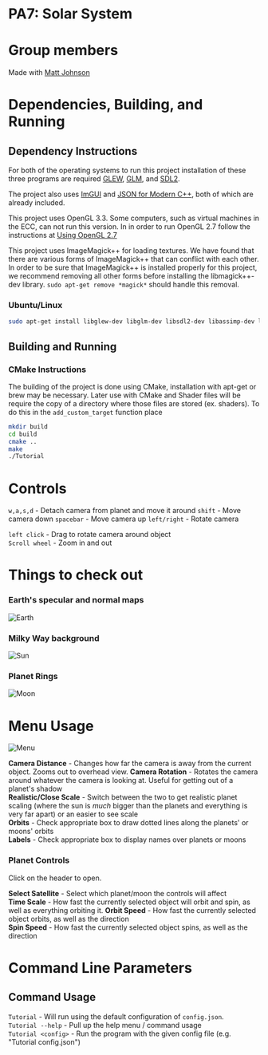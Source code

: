# PA7: Solar System 

# Group members
Made with [Matt Johnson](https://github.com/antilectual/cs480Johnson)

# Dependencies, Building, and Running

## Dependency Instructions
For both of the operating systems to run this project installation of these three programs are required [GLEW](http://glew.sourceforge.net/), [GLM](http://glm.g-truc.net/0.9.7/index.html), and [SDL2](https://wiki.libsdl.org/Tutorials).

The project also uses [ImGUI](https://github.com/ocornut/imgui) and [JSON for Modern C++](https://github.com/nlohmann/json), both of which are already included.

This project uses OpenGL 3.3. Some computers, such as virtual machines in the ECC, can not run this version. In in order to run OpenGL 2.7 follow the instructions at [Using OpenGL 2.7](https://github.com/HPC-Vis/computer-graphics/wiki/Using-OpenGL-2.7)   
   
This project uses ImageMagick++ for loading textures. We have found that there are various forms of ImageMagick++ that can conflict with each other. In order to be sure that ImageMagick++ is installed properly for this project, we recommend removing all other forms before installing the libmagick++-dev library. 
``` sudo apt-get remove *magick* ``` should handle this removal.

### Ubuntu/Linux
```bash
sudo apt-get install libglew-dev libglm-dev libsdl2-dev libassimp-dev libmagick++-dev
```

## Building and Running

### CMake Instructions
The building of the project is done using CMake, installation with apt-get or brew may be necessary. Later use with CMake and Shader files will be require the copy of a directory where those files are stored (ex. shaders). To do this in the ```add_custom_target``` function place

```bash
mkdir build
cd build
cmake ..
make
./Tutorial
```

# Controls

`w,a,s,d` - Detach camera from planet and move it around
`shift` - Move camera down
`spacebar` - Move camera up
`left/right` - Rotate camera

`left click` - Drag to rotate camera around object  
`Scroll wheel` - Zoom in and out

# Things to check out

### Earth's specular and normal maps
![Earth](http://i.imgur.com/0yHGzvN.png)

### Milky Way background
![Sun](http://i.imgur.com/Qx8w4ov.jpg)

### Planet Rings
![Moon](http://i.imgur.com/dW7Spk8.jpg)

# Menu Usage
![Menu](http://i.imgur.com/SZOlIUE.png)

**Camera Distance** - Changes how far the camera is away from the current object.  Zooms out to overhead view.
**Camera Rotation** - Rotates the camera around whatever the camera is looking at. Useful for getting out of a planet's shadow  
**Realistic/Close Scale** - Switch between the two to get realistic planet scaling (where the sun is *much* bigger than the planets and everything is very far apart) or an easier to see scale  
**Orbits** - Check appropriate box to draw dotted lines along the planets' or moons' orbits   
**Labels** - Check appropriate box to display names over planets or moons

### Planet Controls

Click on the header to open.

**Select Satellite** - Select which planet/moon the controls will affect  
**Time Scale** - How fast the currently selected object will orbit and spin, as well as everything orbiting it. 
**Orbit Speed** - How fast the currently selected object orbits, as well as the direction  
**Spin Speed** - How fast the currently selected object spins, as well as the direction 

# Command Line Parameters

## Command Usage

`Tutorial` - Will run using the default configuration of `config.json`.   
`Tutorial --help` - Pull up the help menu / command usage  
`Tutorial <config>` - Run the program with the given config file (e.g. "Tutorial config.json")     
